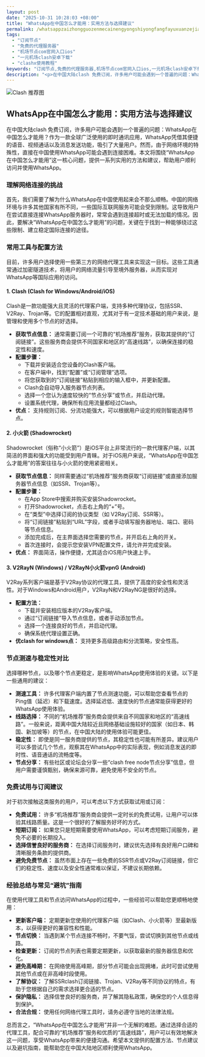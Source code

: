 ```yaml
---
layout: post
date: "2025-10-31 10:28:03 +08:00"
title: "WhatsApp在中国怎么才能用：实用方法与选择建议"
permalink: /whatsappzaizhongguozenmecainengyongshiyongfangfayuxuanzejianyi/
tags:
  - "订阅节点"
  - "免费的代理服务器"
  - "机场节点com官网入口ios"
  - "一元机场clash安卓下载"
  - "clashx使用教程"
keywords: "订阅节点,免费的代理服务器,机场节点com官网入口ios,一元机场clash安卓下载,clashx使用教程"
description: "<p>在中国大陆clash 免费订阅，许多用户可能会遇到一个普遍的问题：WhatsApp在中国怎么才能用？作为一款全球广泛使用的即时通讯应用，WhatsApp凭借其便捷的语音、视频通话以及消息发送功能，吸引了大量用户。然而，由于网络环境的特殊性，直接在中国使用WhatsApp可能会遇到连接困难。本文将围绕“WhatsApp在中国怎么才能用”这一核心问题，提供一系列实用的方法和建议，帮助用户顺利访问并使用WhatsApp。</p>"
---
```


![Clash 推荐图](https://clashjd.github.io/assets/img/稳定订阅机场推荐.png)

## WhatsApp在中国怎么才能用：实用方法与选择建议

<p>在中国大陆clash 免费订阅，许多用户可能会遇到一个普遍的问题：WhatsApp在中国怎么才能用？作为一款全球广泛使用的即时通讯应用，WhatsApp凭借其便捷的语音、视频通话以及消息发送功能，吸引了大量用户。然而，由于网络环境的特殊性，直接在中国使用WhatsApp可能会遇到连接困难。本文将围绕“WhatsApp在中国怎么才能用”这一核心问题，提供一系列实用的方法和建议，帮助用户顺利访问并使用WhatsApp。</p>
<h3>理解网络连接的挑战</h3>
<p>首先，我们需要了解为什么WhatsApp在中国使用起来会不那么顺畅。中国的网络环境与许多其他国家有所不同，一些国际互联网服务可能会受到限制。这导致用户在尝试直接连接WhatsApp服务器时，常常会遇到连接超时或无法加载的情况。因此，要解决“WhatsApp在中国怎么才能用”的问题，关键在于找到一种能够绕过这些限制、建立稳定国际连接的途径。</p>
<h3>常用工具与配置方法</h3>
<p>目前，许多用户选择使用一些第三方的网络代理工具来实现这一目标。这些工具通常通过加密隧道技术，将用户的网络流量引导至境外服务器，从而实现对WhatsApp等国际应用的访问。</p>
<h4>1. Clash (Clash for Windows/Android/iOS)</h4>
<p>Clash是一款功能强大且灵活的代理客户端，支持多种代理协议，包括SSR、V2Ray、Trojan等。它的配置相对直观，尤其对于有一定技术基础的用户来说，是管理和使用多个节点的好选择。</p>
<ul>
<li><strong>获取节点信息：</strong> 通常需要订阅一个可靠的“机场推荐”服务，获取其提供的“订阅链接”。这些服务商会提供不同国家和地区的“高速线路”，以确保连接的稳定性和速度。</li>
<li><strong>配置步骤：</strong>
<ul>
<li>下载并安装适合您设备的Clash客户端。</li>
<li>在客户端中，找到“配置”或“订阅管理”选项。</li>
<li>将您获取到的“订阅链接”粘贴到相应的输入框中，并更新配置。</li>
<li>Clash会自动导入服务器节点列表。</li>
<li>选择一个您认为速度较快的“节点分享”或节点，并启动代理。</li>
<li>设置系统代理，确保所有应用流量都经过Clash。</li>
</ul>
</li>
<li><strong>优点：</strong> 支持规则订阅、分流功能强大，可以根据用户设定的规则智能选择节点。</li>
</ul>
<h4>2. 小火箭 (Shadowrocket)</h4>
<p>Shadowrocket（俗称“小火箭”）是iOS平台上非常流行的一款代理客户端，以其简洁的界面和强大的功能受到用户青睐。对于iOS用户来说，“WhatsApp在中国怎么才能用”的答案往往与小火箭的使用紧密相关。</p>
<ul>
<li><strong>获取节点信息：</strong> 同样需要通过“机场推荐”服务商获取“订阅链接”或直接添加服务器节点信息（如SSR、Trojan等）。</li>
<li><strong>配置步骤：</strong>
<ul>
<li>在App Store中搜索并购买安装Shadowrocket。</li>
<li>打开Shadowrocket，点击右上角的“+”号。</li>
<li>在“类型”中选择订阅的协议类型（如 V2Ray订阅、SSR等）。</li>
<li>将“订阅链接”粘贴到“URL”字段，或者手动填写服务器地址、端口、密码等节点信息。</li>
<li>添加完成后，在主界面选择您需要的节点，并开启右上角的开关。</li>
<li>首次连接时，会提示您安装VPN配置文件，请允许并完成安装。</li>
</ul>
</li>
<li><strong>优点：</strong> 界面简洁，操作便捷，尤其适合iOS用户快速上手。</li>
</ul>
<h4>3. V2RayN (Windows) / V2RayN小火箭vpnG (Android)</h4>
<p>V2Ray系列客户端是基于V2Ray协议的代理工具，提供了高度的安全性和灵活性。对于Windows和Android用户，V2RayN和V2RayNG是很好的选择。</p>
<ul>
<li><strong>配置方法：</strong>
<ul>
<li>下载并安装相应版本的V2Ray客户端。</li>
<li>通过“订阅链接”导入节点信息，或者手动添加节点。</li>
<li>选择一个连接良好的节点，并启动代理。</li>
<li>确保系统代理设置正确。</li>
</ul>
</li>
<li><strong>优clash for windows点：</strong> 支持更多高级路由和分流策略，安全性高。</li>
</ul>
<h3>节点测速与稳定性对比</h3>
<p>选择哪种节点，以及哪个节点更稳定，是影响WhatsApp使用体验的关键。以下是一些通用的建议：</p>
<ul>
<li><strong>测速工具：</strong> 许多代理客户端内置了节点测速功能，可以帮助您查看节点的Ping值（延迟）和下载速度。选择延迟低、速度快的节点通常能获得更好的WhatsApp使用体验。</li>
<li><strong>线路选择：</strong> 不同的“机场推荐”服务商会提供来自不同国家和地区的“高速线路”。一般来说，距离中国大陆较近且网络基础设施较好的国家（如日本、韩国、新加坡等）的节点，在中国大陆的使用体验可能更佳。</li>
<li><strong>稳定性：</strong> 即使是同一服务商提供的节点，其稳定性也可能有所差异。建议用户可以多尝试几个节点，观察其在WhatsApp中的实际表现，例如消息发送的即时性、语音通话的流畅度等。</li>
<li><strong>节点分享：</strong> 有些社区或论坛会分享一些“clash free node节点分享”信息，但用户需要谨慎甄别，确保来源可靠，避免使用不安全的节点。</li>
</ul>
<h3>免费试用与订阅建议</h3>
<p>对于初次接触这类服务的用户，可以考虑以下方式获取试用或订阅：</p>
<ul>
<li><strong>免费试用：</strong> 许多“机场推荐”服务商会提供一定时长的免费试用，让用户可以体验其线路质量。这是一个很好的了解服务好坏的方式。</li>
<li><strong>短期订阅：</strong> 如果您只是短期需要使用WhatsApp，可以考虑短期订阅服务，避免不必要的长期投入。</li>
<li><strong>选择信誉良好的服务商：</strong> 在选择订阅服务时，建议优先选择有良好用户口碑和清晰服务条款的提供商。</li>
<li><strong>避免免费节点：</strong> 虽然市面上存在一些免费的SSR节点或V2Ray订阅链接，但它们的稳定性、速度以及安全性通常难以保证，不建议长期依赖。</li>
</ul>
<h3>经验总结与常见“避坑”指南</h3>
<p>在使用代理工具和节点访问WhatsApp的过程中，一些经验可以帮助您更顺畅地使用：</p>
<ul>
<li><strong>更新客户端：</strong> 定期更新您使用的代理客户端（如Clash、小火箭等）至最新版本，以获得更好的兼容性和性能。</li>
<li><strong>节点切换：</strong> 当遇到某个节点连接不畅时，不要气馁，尝试切换到其他节点或线路。</li>
<li><strong>检查更新：</strong> 订阅的节点列表也需要定期更新，以获取最新的服务器信息和优化。</li>
<li><strong>避免高峰期：</strong> 在网络使用高峰期，部分节点可能会出现拥堵，此时可尝试使用其他节点或在非高峰时段使用。</li>
<li><strong>了解协议：</strong> 了解SSRclash订阅链接、Trojan、V2Ray等不同协议的特点，有助于您根据自己的需求选择更合适的节点。</li>
<li><strong>保护隐私：</strong> 选择信誉良好的服务商，并了解其隐私政策，确保您的个人信息得到保护。</li>
<li><strong>合法合规：</strong> 使用任何网络代理工具时，请务必遵守当地的法律法规。</li>
</ul>
<p>总而言之，“WhatsApp在中国怎么才能用”并非一个无解的难题。通过选择合适的代理工具，配合可靠的“机场推荐”服务和优质的“高速线路”，用户可以有效地解决这一问题，享受WhatsApp带来的便捷沟通。希望本文提供的配置方法、节点建议以及避坑指南，能帮助您在中国大陆地区顺利使用WhatsApp。</p>